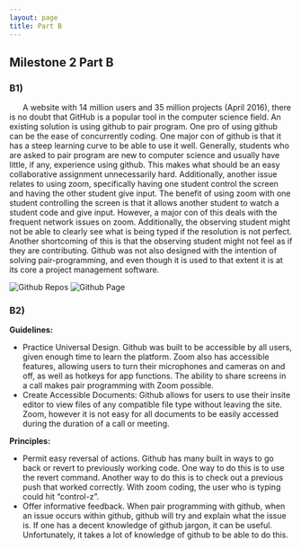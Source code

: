 ```yaml
---
layout: page
title: Part B
---
```


## Milestone 2 Part B

### B1)
&nbsp;&nbsp;&nbsp;&nbsp;&nbsp;&nbsp;A website with 14 million users and 35 million projects (April 2016), there is no doubt that GitHub is a popular tool in the computer science field. An existing solution is using github to pair program. One pro of using github can be the ease of concurrently coding. One major con of github is that it has a steep learning curve to be able to use it well. Generally, students who are asked to pair program are new to computer science and usually have little, if any, experience using github. This makes what should be an easy collaborative assignment unnecessarily hard. Additionally, another issue relates to using zoom, specifically having one student control the screen and having the other student give input. The benefit of using zoom with one student controlling the screen is that it allows another student to watch a student code and give input. However, a major con of this deals with the frequent network issues on zoom. Additionally, the observing student might not be able to clearly see what is being typed if the resolution is not perfect. Another shortcoming of this is that the observing student might not feel as if they are contributing. Github was not also designed with the intention of solving pair-programming, and even though it is used to that extent it is at its core a project management software.

![Github Repos](https://imgur.com/dPhzB93)
![Github Page](https://imgur.com/NeGdEuV)

### B2) 
**Guidelines:**
* Practice Universal Design. Github was built to be accessible by all users, given enough time to learn the platform. Zoom also has accessible features, allowing users to turn their microphones and cameras on and off, as well as hotkeys for app functions. The ability to share screens in a call makes pair programming with Zoom possible.
* Create Accessible Documents: Github allows for users to use their insite editor to view files of any compatible file type without leaving the site. Zoom, however it is not easy for all documents to be easily accessed during the duration of a call or meeting.

**Principles:**
* Permit easy reversal of actions. Github has many built in ways to go back or revert to previously working code. One way to do this is to use the revert command. Another way to do this is to check out a previous push that worked correctly. With zoom coding, the user who is typing could hit “control-z”. 
* Offer informative feedback. When pair programming with github, when an issue occurs within github, github will try and explain what the issue is. If one has a decent knowledge of github jargon, it can be useful. Unfortunately, it takes a lot of knowledge of github to be able to do this. 
